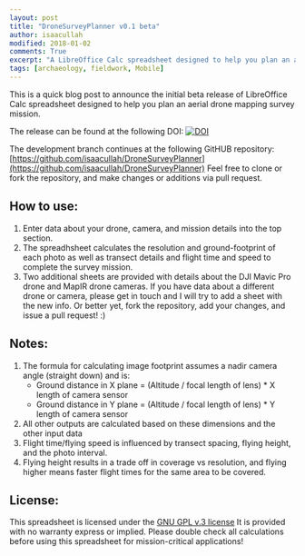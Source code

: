 ```yaml
---
layout: post
title: "DroneSurveyPlanner v0.1 beta"
author: isaacullah
modified: 2018-01-02
comments: True
excerpt: "A LibreOffice Calc spreadsheet designed to help you plan an aerial drone mapping survey mission."
tags: [archaeology, fieldwork, Mobile]
---
```


This is a quick blog post to announce the initial beta release of LibreOffice Calc spreadsheet designed to help you plan an aerial drone mapping survey mission.

The release can be found at the following DOI: [![DOI](https://zenodo.org/badge/DOI/10.5281/zenodo.1134686.svg)](https://doi.org/10.5281/zenodo.1134686)

The development branch continues at the following GitHUB repository: [https://github.com/isaacullah/DroneSurveyPlanner](https://github.com/isaacullah/DroneSurveyPlanner) Feel free to clone or fork the repository, and make changes or additions via pull request.

## How to use:

1. Enter data about your drone, camera, and mission details into the top section.
2. The spreadhsheet calculates the resolution and ground-footprint of each photo as well as transect details and flight time and speed to complete the survey mission.
3. Two additional sheets are provided with details about the DJI Mavic Pro drone and MapIR drone cameras. If you have data about a different drone or camera, please get in touch and I will try to add a sheet with the new info. Or better yet, fork the repository, add your changes, and issue a pull request! :)

## Notes:

1. The formula for calculating image footprint assumes a nadir camera angle (straight down) and is: 
    - Ground distance in X plane = (Altitude / focal length of lens) * X length of camera sensor
    - Ground distance in Y plane = (Altitude / focal length of lens) * Y length of camera sensor
2. All other outputs are calculated based on these dimensions and the other input data
3. Flight time/flying speed is influenced by transect spacing, flying height, and the photo interval.
4. Flying height results in a trade off in coverage vs resolution, and flying higher means faster flight times for the same area to be covered.

## License:

This spreadsheet is licensed under the [GNU GPL v.3 license](https://www.gnu.org/licenses/gpl-3.0.en.html)
It is provided with no warranty express or implied.
Please double check all calculations before using this spreadsheet for mission-critical applications!

